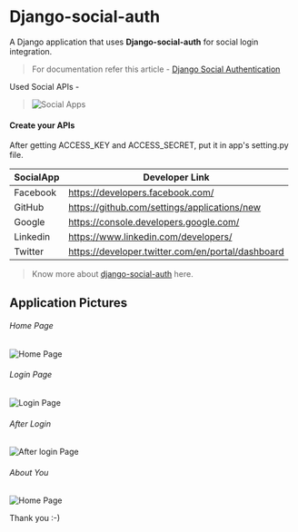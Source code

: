 # Django-social-auth
A Django application that uses **Django-social-auth** for social login integration. 

> For documentation refer this article - [Django Social Authentication](https://bharatvora814.blogspot.com/2020/08/django-social-authentication.html)

Used Social APIs - 
> ![Social Apps](https://github.com/bharat1510/image-for-readme.md/blob/master/Django-social-auth/Screenshot%20(438).png)

#### Create your APIs
After getting ACCESS_KEY and ACCESS_SECRET, put it in app's setting.py file. 

| SocialApp | Developer Link |
| ------ | ------ |
| Facebook | https://developers.facebook.com/ |
| GitHub | https://github.com/settings/applications/new |
| Google | https://console.developers.google.com/ |
| Linkedin | https://www.linkedin.com/developers/ |
| Twitter | https://developer.twitter.com/en/portal/dashboard |

> Know more about [django-social-auth](https://python-social-auth.readthedocs.io/en/latest/configuration/django.html) here. 

## Application Pictures
###### Home Page
![Home Page](https://github.com/bharat1510/image-for-readme.md/blob/master/Django-social-auth/Screenshot%20(436).png)

###### Login Page
![Login Page](https://github.com/bharat1510/image-for-readme.md/blob/master/Django-social-auth/Screenshot%20(437).png)

###### After Login
![After login Page](https://github.com/bharat1510/image-for-readme.md/blob/master/Django-social-auth/Screenshot%20(434).png)

###### About You
![Home Page](https://github.com/bharat1510/image-for-readme.md/blob/master/Django-social-auth/Screenshot%20(435).png)

Thank you :-)
